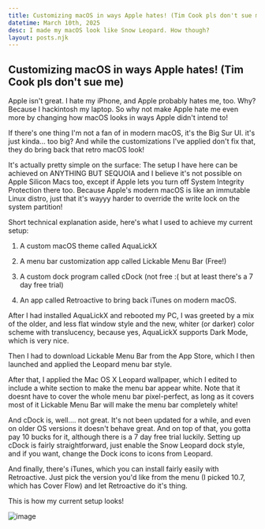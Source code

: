 ```yaml
---
title: Customizing macOS in ways Apple hates! (Tim Cook pls don't sue me)
datetime: March 10th, 2025
desc: I made my macOS look like Snow Leopard. How though?
layout: posts.njk
---
```


## Customizing macOS in ways Apple hates! (Tim Cook pls don't sue me)
Apple isn't great. I hate my iPhone, and Apple probably hates me, too. Why? Because I hackintosh my laptop. So why not make Apple hate me even more by changing how macOS looks in ways Apple didn't intend to!

If there's one thing I'm not a fan of in modern macOS, it's the Big Sur UI. it's just kinda... too big? And while the customizations I've applied don't fix that, they do bring back that retro macOS look!

It's actually pretty simple on the surface: The setup I have here can be achieved on ANYTHING BUT SEQUOIA and I believe it's not possible on Apple Silicon Macs too, except if Apple lets you turn off System Integrity Protection there too. Because Apple's modern macOS is like an immutable Linux distro, just that it's wayyy harder to override the write lock on the system partition!

Short technical explanation aside, here's what I used to achieve my current setup:

1. A custom macOS theme called AquaLickX

2. A menu bar customization app called Lickable Menu Bar (Free!)

3. A custom dock program called cDock (not free :( but at least there's a 7 day free trial)

4. An app called Retroactive to bring back iTunes on modern macOS.

After I had installed AquaLickX and rebooted my PC, I was greeted by a mix of the older, and less flat window style and the new, whiter (or darker) color scheme with translucency, because yes, AquaLickX supports Dark Mode, which is very nice.

Then I had to download Lickable Menu Bar from the App Store, which I then launched and applied the Leopard menu bar style.

After that, I applied the Mac OS X Leopard wallpaper, which I edited to include a white section to make the menu bar appear white. Note that it doesnt have to cover the whole menu bar pixel-perfect, as long as it covers most of it Lickable Menu Bar will make the menu bar completely white!

And cDock is, well.... not great. It's not been updated for a while, and even on older OS versions it doesn't behave great. And on top of that, you gotta pay 10 bucks for it, although there is a 7 day free trial luckily. Setting up cDock is fairly straightforward, just enable the Snow Leopard dock style, and if you want, change the Dock icons to icons from Leopard.

And finally, there's iTunes, which you can install fairly easily with Retroactive. Just pick the version you'd like from the menu (I picked 10.7, which has Cover Flow) and let Retroactive do it's thing.

This is how my current setup looks!

![image](../../../assets/blog/frutigermac.png)